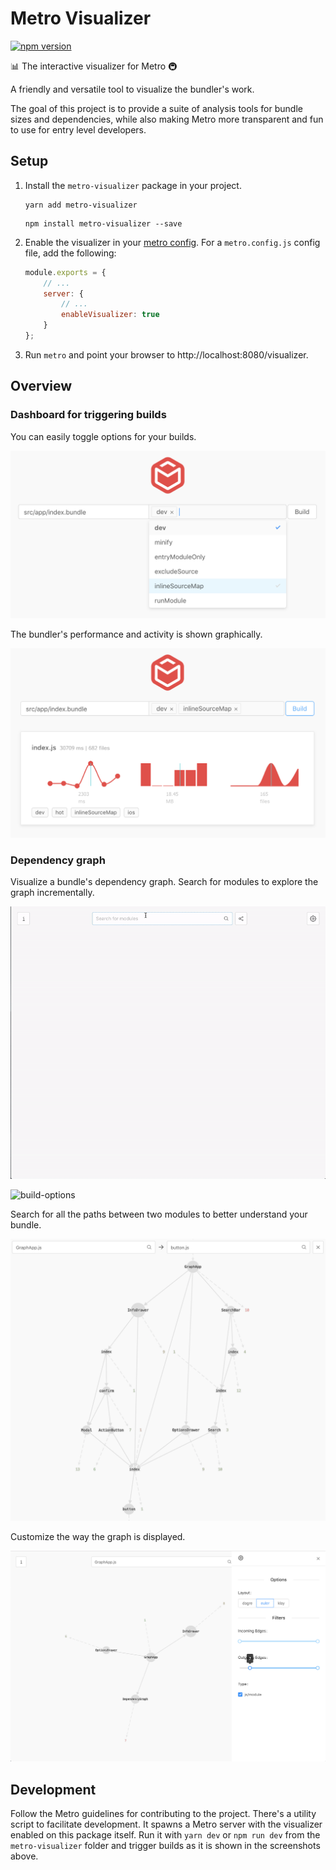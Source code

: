 # Metro Visualizer

[![npm version](https://badge.fury.io/js/metro-visualizer.svg)](https://badge.fury.io/js/metro-visualizer)

📊 The interactive visualizer for Metro 🚇

A friendly and versatile tool to visualize the bundler's work.

The goal of this project is to provide a suite of analysis tools for bundle sizes and dependencies, while also making Metro more transparent and fun to use for entry level developers.

## Setup

1. Install the `metro-visualizer` package in your project. 
    
    ```
    yarn add metro-visualizer 
    ```
    ```
    npm install metro-visualizer --save 
    ```

2. Enable the visualizer in your [metro config](https://facebook.github.io/metro/docs/en/configuration#server-options). For a `metro.config.js` config file, add the following:

    ```js
    module.exports = {
        // ...
        server: {
            // ...
            enableVisualizer: true
        }
    };
    ```

3. Run `metro` and point your browser to http://localhost:8080/visualizer.

## Overview

### Dashboard for triggering builds 

You can easily toggle options for your builds. 

![build-options](/packages/metro-visualizer/screenshots/build-options.png)

The bundler's performance and activity is shown graphically. 

![build-options](/packages/metro-visualizer/screenshots/build-stats.png)

### Dependency graph 

Visualize a bundle's dependency graph. Search for modules to explore the graph incrementally. 

![build-options](/packages/metro-visualizer/screenshots/search.gif)

![build-options](/packages/metro-visualizer/screenshots/info.gif)

Search for all the paths between two modules to better understand your bundle. 

![build-options](/packages/metro-visualizer/screenshots/path-search.png)

Customize the way the graph is displayed. 

![build-options](/packages/metro-visualizer/screenshots/options.png)

## Development 

Follow the Metro guidelines for contributing to the project. There's a utility script to facilitate development. It spawns a Metro server with the visualizer enabled on this package itself. Run it with `yarn dev` or `npm run dev` from the `metro-visualizer` folder and trigger builds as it is shown in the screenshots above. 
